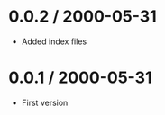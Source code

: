 0.0.2 / 2000-05-31
===================

  * Added index files

0.0.1 / 2000-05-31
===================

  * First version
